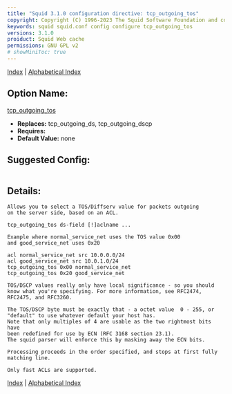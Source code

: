 ```yaml
---
title: "Squid 3.1.0 configuration directive: tcp_outgoing_tos"
copyright: Copyright (C) 1996-2023 The Squid Software Foundation and contributors
keywords: squid squid.conf config configure tcp_outgoing_tos
versions: 3.1.0
proiduct: Squid Web cache
permissions: GNU GPL v2
# showMiniToc: true
---
```

[Index](index#toc_tcp_outgoing_tos) | [Alphabetical Index](index_all#toc_tcp_outgoing_tos)

## Option Name:
[tcp_outgoing_tos](#tcp_outgoing_tos)
 * **Replaces:** tcp_outgoing_ds, tcp_outgoing_dscp
 * **Requires:** 
 * **Default Value:** none


## Suggested Config:
```plaintext

```

## Details:

	Allows you to select a TOS/Diffserv value for packets outgoing
	on the server side, based on an ACL.

	tcp_outgoing_tos ds-field [!]aclname ...

	Example where normal_service_net uses the TOS value 0x00
	and good_service_net uses 0x20

	acl normal_service_net src 10.0.0.0/24
	acl good_service_net src 10.0.1.0/24
	tcp_outgoing_tos 0x00 normal_service_net
	tcp_outgoing_tos 0x20 good_service_net

	TOS/DSCP values really only have local significance - so you should
	know what you're specifying. For more information, see RFC2474,
	RFC2475, and RFC3260.

	The TOS/DSCP byte must be exactly that - a octet value  0 - 255, or
	"default" to use whatever default your host has.
	Note that only multiples of 4 are usable as the two rightmost bits have
	been redefined for use by ECN (RFC 3168 section 23.1).
	The squid parser will enforce this by masking away the ECN bits.

	Processing proceeds in the order specified, and stops at first fully
	matching line.

	Only fast ACLs are supported.



[Index](index#toc_tcp_outgoing_tos) | [Alphabetical Index](index_all#toc_tcp_outgoing_tos)


